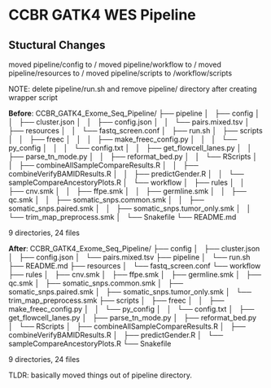 # CCBR GATK4 WES Pipeline

## Stuctural Changes
moved pipeline/config to /
moved pipeline/workflow to /
moved pipeline/resources to /
moved pipeline/scripts to /workflow/scripts

NOTE: delete pipeline/run.sh and remove pipeline/ directory after creating wrapper script

**Before**:
CCBR_GATK4_Exome_Seq_Pipeline/
├── pipeline
│   ├── config
│   │   ├── cluster.json
│   │   ├── config.json
│   │   └── pairs.mixed.tsv
│   ├── resources
│   │   └── fastq_screen.conf
│   ├── run.sh
│   ├── scripts
│   │   ├── freec
│   │   │   ├── make_freec_config.py
│   │   │   └── py_config
│   │   │       └── config.txt
│   │   ├── get_flowcell_lanes.py
│   │   ├── parse_tn_mode.py
│   │   ├── reformat_bed.py
│   │   └── RScripts
│   │       ├── combineAllSampleCompareResults.R
│   │       ├── combineVerifyBAMIDResults.R
│   │       ├── predictGender.R
│   │       └── sampleCompareAncestoryPlots.R
│   └── workflow
│       ├── rules
│       │   ├── cnv.smk
│       │   ├── ffpe.smk
│       │   ├── germline.smk
│       │   ├── qc.smk
│       │   ├── somatic_snps.common.smk
│       │   ├── somatic_snps.paired.smk
│       │   ├── somatic_snps.tumor_only.smk
│       │   └── trim_map_preprocess.smk
│       └── Snakefile
└── README.md

9 directories, 24 files


**After**:
CCBR_GATK4_Exome_Seq_Pipeline/
├── config
│   ├── cluster.json
│   ├── config.json
│   └── pairs.mixed.tsv
├── pipeline
│   └── run.sh
├── README.md
├── resources
│   └── fastq_screen.conf
└── workflow
    ├── rules
    │   ├── cnv.smk
    │   ├── ffpe.smk
    │   ├── germline.smk
    │   ├── qc.smk
    │   ├── somatic_snps.common.smk
    │   ├── somatic_snps.paired.smk
    │   ├── somatic_snps.tumor_only.smk
    │   └── trim_map_preprocess.smk
    ├── scripts
    │   ├── freec
    │   │   ├── make_freec_config.py
    │   │   └── py_config
    │   │       └── config.txt
    │   ├── get_flowcell_lanes.py
    │   ├── parse_tn_mode.py
    │   ├── reformat_bed.py
    │   └── RScripts
    │       ├── combineAllSampleCompareResults.R
    │       ├── combineVerifyBAMIDResults.R
    │       ├── predictGender.R
    │       └── sampleCompareAncestoryPlots.R
    └── Snakefile

9 directories, 24 files


TLDR: basically moved things out of pipeline directory.



